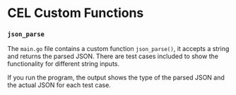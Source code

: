 # CEL Custom Functions

### `json_parse`

The `main.go` file contains a custom function `json_parse()`, it accepts a string and returns the parsed JSON.
There are test cases included to show the functionality for different string inputs.

If you run the program, the output shows the type of the parsed JSON and the actual JSON for each test case.

